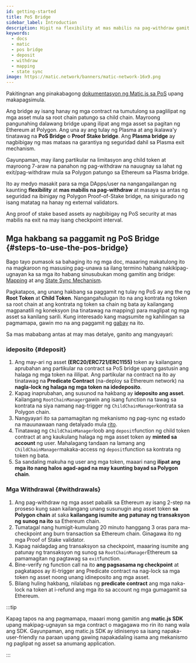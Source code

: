 ```yaml
---
id: getting-started
title: PoS Bridge
sidebar_label: Introduction
description: Higit na flexibility at mas mabilis na pag-withdraw gamit ang Polygon POS.
keywords:
  - docs
  - matic
  - pos bridge
  - deposit
  - withdraw
  - mapping
  - state sync
image: https://matic.network/banners/matic-network-16x9.png
---
```


Pakitingnan ang pinakabagong [dokumentasyon ng Matic.js sa PoS](../matic-js/get-started.md) upang makapagsimula.

Ang bridge ay isang hanay ng mga contract na tumutulong sa paglilipat ng mga asset mula sa root chain patungo sa child chain. Mayroong pangunahing dalawang bridge  upang ilipat ang mga asset sa pagitan ng Ethereum at Polygon. Ang una ay ang tulay ng Plasma at ang ikalawa'y tinatawag na **PoS Bridge** o **Proof Stake bridge**. Ang **Plasma bridge** ay nagbibigay ng mas mataas na garantiya ng seguridad dahil sa Plasma exit mechanism.

Gayunpaman, may ilang partikular na limitasyon ang child token at mayroong 7-araw na panahon ng pag-withdraw na nauugnay sa lahat ng exit/pag-withdraw mula sa Polygon patungo sa Ethereum sa Plasma bridge.

Ito ay medyo masakit para sa mga DApps/user na nangangailangan ng kaunting **flexibility** at **mas mabilis na pag-withdraw** at masaya sa antas ng seguridad na ibinigay ng Polygon Proof-of-Stake bridge, na sinigurado ng isang matatag na hanay ng external validators.

Ang proof of stake based assets ay nagbibigay ng PoS security at mas mabilis na exit na may isang checkpoint interval.

## Mga hakbang sa paggamit ng PoS Bridge {#steps-to-use-the-pos-bridge}

Bago tayo pumasok sa bahaging ito ng mga doc, maaaring makatulong ito na magkaroon ng masusing pag-unawa sa ilang termino habang nakikipag-ugnayan ka sa mga ito habang sinusubukan mong gamitin ang bridge: [Mapping](https://docs.polygon.technology/docs/develop/ethereum-polygon/submit-mapping-request/) at ang [State Sync Mechanism](https://docs.polygon.technology/docs/pos/state-sync/state-sync/).

Pagkatapos, ang unang hakbang sa paggamit ng tulay ng PoS ay ang the ng **Root Token** at **Child Token**. Nangangahulugan ito na ang kontrata ng token sa root chain at ang kontrata ng token sa chain ng bata ay kailangang magpanatili ng koneksyon (na tinatawag na mapping) para maglipat ng mga asset sa kanilang sarili. Kung interesado kang magsumite ng kahilingan sa pagmamapa, gawin mo na ang paggamit ng [gabay](/docs/develop/ethereum-polygon/submit-mapping-request/) na ito.

Sa mas mababang antas at may mas detalye, ganito ang mangyayari:

### ideposito {#deposit}

  1. Ang may-ari ng asset **(ERC20/ERC721/ERC1155)** token ay kailangang aprubahan ang partikular na contract sa PoS bridge upang gastusin ang halaga ng mga token na ililipat. Ang partikular na contract na ito ay tinatawag na **Predicate Contract** (na-deploy sa Ethereum network) na **nagla-lock ng halaga ng mga token na idedeposito**.
  2. Kapag inaprubahan, ang susunod na hakbang ay **ideposito ang asset**. Kailangang `RootChainManager`gawin ang isang function na tawag sa kontrata na siya namang nag-trigger ng `ChildChainManager`kontrata sa Polygon chain.
  3. Nangyayari ito sa pamamagitan ng mekanismo ng pag-sync ng estado na mauunawaan nang detalyado mula [rito](/docs/pos/state-sync/state-sync/).
  4. Tinatawag ng `ChildChainManager`loob ang `deposit`function ng child token contract at ang kaukulang halaga ng mga asset token ay **minted sa account** ng user. Mahalagang tandaan na lamang ang `ChildChainManager`makaka-access ng `deposit`function sa kontrata ng token ng bata.
  5. Sa sandaling makuha ng user ang mga token, maaari nang **ilipat ang mga ito nang halos agad-agad na may kaunting bayad sa Polygon chain**.

### Mga Withdrawal  {#withdrawals}

  1. Ang pag-withdraw ng mga asset pabalik sa Ethereum ay isang 2-step na proseso kung saan kailangang unang susunugin ang asset token **sa Polygon chain** at saka **kailangang isumite ang patunay ng transaksyon ng sunog na ito** sa Ethereum chain.
  2. Tumatagal nang humigit-kumulang 20 minuto hanggang 3 oras para ma-checkpoint ang burn transaction sa Ethereum chain. Ginagawa ito ng mga Proof of Stake validator.
  3. Kapag naidagdag ang transaksyon sa checkpoint, maaaring isumite ang patunay ng transaksyon ng sunog sa `RootChainManager`Ethereum sa pamamagitan ng pagtawag sa `exit`function.
  4. Bine-verify ng function call na ito **ang pagsasama ng checkpoint** at pagkatapos ay iti-trigger ang Predicate contract na nag-lock sa mga token ng asset noong unang idineposito ang mga asset.
  5. Bilang huling hakbang, nilalabas ng **predicate contract** ang mga naka-lock na token at i-refund ang mga ito sa account ng mga gumagamit sa Ethereum.

:::tip

Kapag tapos na ang pagmamapa, maaari mong gamitin ang **matic.js SDK** upang makipag-ugnayan sa mga contract o magagawa mo rin ito nang wala ang SDK. Gayunpaman, ang matic.js SDK ay idinisenyo sa isang napaka-user-friendly na paraan upang gawing napakadaling isama ang mekanismo ng paglipat ng asset sa anumang application.

:::